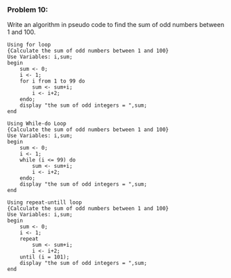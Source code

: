 ### Problem 10:
Write an algorithm in pseudo code to find the sum of odd numbers between 1 and 100.

```{r, tidy=FALSE, eval=FALSE}
Using for loop
{Calculate the sum of odd numbers between 1 and 100}
Use Variables: i,sum;
begin 
	sum <- 0;
	i <- 1;
	for i from 1 to 99 do
		sum <- sum+i;
		i <- i+2;
	endo;
	display "the sum of odd integers = ",sum;
end

Using While-do Loop
{Calculate the sum of odd numbers between 1 and 100}
Use Variables: i,sum;
begin 
	sum <- 0;
	i <- 1;
	while (i <= 99) do
		sum <- sum+i;
		i <- i+2;
	endo;
	display "the sum of odd integers = ",sum;
end

Using repeat-untill loop
{Calculate the sum of odd numbers between 1 and 100}
Use Variables: i,sum;
begin 
	sum <- 0;
	i <- 1;
	repeat
		sum <- sum+i;
		i <- i+2;
	until (i = 101);
	display "the sum of odd integers = ",sum;
end
```